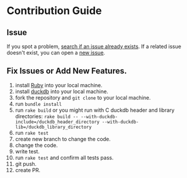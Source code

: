 # Contribution Guide

## Issue

If you spot a problem, [search if an issue already exists](https://github.com/suketa/ruby-duckdb/issues).
If a related issue doesn't exist, you can open a [new issue](https://github.com/suketa/ruby-duckdb/issues/new).


## Fix Issues or Add New Features.

1. install [Ruby](https://www.ruby-lang.org/) into your local machine.
2. install [duckdb](https://duckdb.org/) into your local machine.
3. fork the repository and `git clone` to your local machine.
4. run `bundle install`
5. run `rake build`
   or you might run with C duckdb header and library directories:
   `rake build -- --with-duckdb-include=/duckdb_header_directory --with-duckdb-lib=/duckdb_library_directory`
6. run `rake test`
7. create new branch to change the code.
8. change the code.
9. write test.
10. run `rake test` and confirm all tests pass.
11. git push.
12. create PR.

